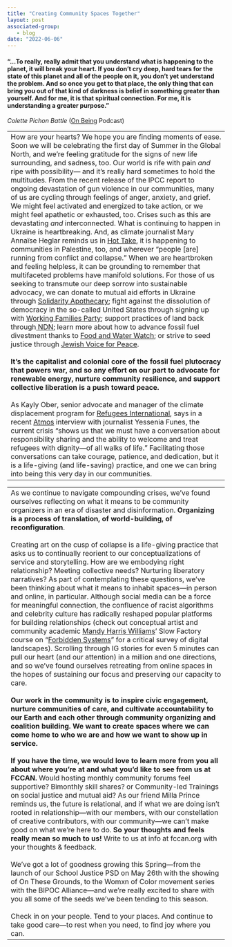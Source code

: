 ```yaml
---
title: "Creating Community Spaces Together"
layout: post
associated-group:
   - blog
date: "2022-06-06"
---
```


#### “…To really, really admit that you understand what is happening to the planet, it will break your heart. If you don’t cry deep, hard tears for the state of this planet and all of the people on it, you don’t yet understand the problem. And so once you get to that place, the only thing that can bring you out of that kind of darkness is belief in something greater than yourself. And for me, it is that spiritual connection. For me, it is understanding a greater purpose.”

_Colette Pichon Battle_ ([On Being](https://mgcp03.engage.squarespace-mail.com/r?m=62387ef50f920c05d9cffa60&u=https%3A%2F%2Fonbeing.org%2Fprograms%2Fcolette-pichon-battle-placed-here-in-this-calling%2F&w=5553551be4b079eb42c2b179&l=en-US&s=-GCyaeHYzrz2SuGH0ZZPj8HH2oM%3D) Podcast)

<table><tbody><tr><td>How are your hearts? We hope you are finding moments of ease. Soon we will be celebrating the first day of Summer in the Global North, and we’re feeling gratitude for the signs of new life surrounding, and sadness, too. Our world is rife with pain <em>and</em> ripe with possibility— and it’s really hard sometimes to hold the multitudes. From the recent release of the IPCC report to ongoing devastation of gun violence in our communities, many of us are cycling through feelings of anger, anxiety, and grief. We might feel activated and energized to take action, or we might feel apathetic or exhausted, too. Crises such as this are devastating <em>and</em> interconnected. What is continuing to happen in Ukraine is heartbreaking. And, as climate journalist Mary Annaïse Heglar reminds us in <a rel="noreferrer noopener" href="https://mgcp03.engage.squarespace-mail.com/r?m=62387ef50f920c05d9cffa60&amp;u=https%3A%2F%2Fwww.hottakepod.com%2Fone-of-us-one-of-us-2%2F&amp;w=5553551be4b079eb42c2b179&amp;l=en-US&amp;s=fcxKJm-Q3_YO5TV5cPxMr7ctzNU%3D" target="_blank">Hot Take</a>, it is happening to communities in Palestine, too, and wherever “people [are] running from conflict and collapse.” When we are heartbroken and feeling helpless, it can be grounding to remember that multifaceted problems have manifold solutions. For those of us seeking to transmute our deep sorrow into sustainable advocacy, we can donate to mutual aid efforts in Ukraine through <a rel="noreferrer noopener" href="https://mgcp03.engage.squarespace-mail.com/r?m=62387ef50f920c05d9cffa60&amp;u=https%3A%2F%2Fsolidarityapothecary.org%2Fukraine%2F%3F_kx%3DSKec-wNqJ9hJDo4d4u1LZ-jhlrW9_Q9hDHcgXUj2mWE%253D.TbDC54&amp;w=5553551be4b079eb42c2b179&amp;l=en-US&amp;s=YFgxXZd-_n8-XG3lkDvIHNsrTiU%3D" target="_blank">Solidarity Apothecary</a>; fight against the dissolution of democracy in the so-called United States through signing up with <a rel="noreferrer noopener" href="https://mgcp03.engage.squarespace-mail.com/r?m=62387ef50f920c05d9cffa60&amp;u=https%3A%2F%2Fworkingfamilies.org%2F&amp;w=5553551be4b079eb42c2b179&amp;l=en-US&amp;s=F1tuvlnhdB1l8hMkUPLSnPzVzMY%3D" target="_blank">Working Families Party</a>; support practices of land back through<a rel="noreferrer noopener" href="https://mgcp03.engage.squarespace-mail.com/r?m=62387ef50f920c05d9cffa60&amp;u=https%3A%2F%2Fndncollective.org%2F&amp;w=5553551be4b079eb42c2b179&amp;l=en-US&amp;s=GoLIEcfLDouHNbtewMzEQxObUKU%3D" target="_blank"> NDN</a>; learn more about how to advance fossil fuel divestment thanks to <a rel="noreferrer noopener" href="https://mgcp03.engage.squarespace-mail.com/r?m=62387ef50f920c05d9cffa60&amp;u=https%3A%2F%2Fwww.foodandwaterwatch.org%2F2021%2F03%2F02%2Fmust-end-fossil-fuels%2F&amp;w=5553551be4b079eb42c2b179&amp;l=en-US&amp;s=9-QWUc_9WghQXrOThGLZ5Fuz6iI%3D" target="_blank">Food and Water Watch</a>; or strive to seed justice through <a rel="noreferrer noopener" href="https://mgcp03.engage.squarespace-mail.com/r?m=62387ef50f920c05d9cffa60&amp;u=https%3A%2F%2Fjewishvoiceforpeace.org&amp;w=5553551be4b079eb42c2b179&amp;l=en-US&amp;s=PSh0HBb2xdmeydYhYUKIaaBxt7k%3D" target="_blank">Jewish Voice for Peace</a>.<br><br><strong>It’s the capitalist and colonial core of the fossil fuel plutocracy that powers war, and so any effort on our part to advocate for renewable energy, nurture community resilience, and support collective liberation is a push toward peace.</strong><br><br>As Kayly Ober, senior advocate and manager of the climate displacement program for <a rel="noreferrer noopener" href="https://mgcp03.engage.squarespace-mail.com/r?m=62387ef50f920c05d9cffa60&amp;u=https%3A%2F%2Fearth.us20.list-manage.com%2Ftrack%2Fclick%3Fu%3Daa47fc554a748e492d12398a6%26id%3D6b73cb3dd0%26e%3D0cf1485599&amp;w=5553551be4b079eb42c2b179&amp;l=en-US&amp;s=4fgJ9_pTi_ryIs-ys_6htKu0wWY%3D" target="_blank">Refugees International</a>, says in a recent <a rel="noreferrer noopener" href="https://mgcp03.engage.squarespace-mail.com/r?m=62387ef50f920c05d9cffa60&amp;u=https%3A%2F%2Fatmos.earth%2Fukraine-refugee-crisis-climate-change%2F&amp;w=5553551be4b079eb42c2b179&amp;l=en-US&amp;s=NqJobVFwcZ-Q4E51aq-x7Q73M_E%3D" target="_blank">Atmos</a> interview with journalist Yessenia Funes, the current crisis “shows us that we must have a conversation about responsibility sharing and the ability to welcome and treat refugees with dignity—of all walks of life.” Facilitating those conversations can take courage, patience, and dedication, but it is a life-giving (and life-saving) practice, and one we can bring into being this very day in our communities.</td></tr></tbody></table>

<table><tbody><tr><td>As we continue to navigate compounding crises, we’ve found ourselves reflecting on what it means to be community organizers in an era of disaster and disinformation.<strong> Organizing is a process of translation, of world-building, of reconfiguration</strong>.<br><br>Creating art on the cusp of collapse is a life-giving practice that asks us to continually reorient to our conceptualizations of service and storytelling. How are we embodying right relationship? Meeting collective needs? Nurturing liberatory narratives? As part of contemplating these questions, we’ve been thinking about what it means to inhabit spaces—in person and online, in particular. Although social media can be a force for meaningful connection, the confluence of racist algorithms and celebrity culture has radically reshaped popular platforms for building relationships (check out conceptual artist and community academic <a rel="noreferrer noopener" href="https://mgcp03.engage.squarespace-mail.com/r?m=62387ef50f920c05d9cffa60&amp;u=https%3A%2F%2Fwww.mandyharriswilliams.com&amp;w=5553551be4b079eb42c2b179&amp;l=en-US&amp;s=6uMT4oaPbbSaknFFC9WktNtdNfk%3D" target="_blank">Mandy Harris Williams</a>’ Slow Factory course on “<a rel="noreferrer noopener" href="https://mgcp03.engage.squarespace-mail.com/r?m=62387ef50f920c05d9cffa60&amp;u=https%3A%2F%2Fslowfactory.earth%2Fcourses%2Fforbidden-systems%2F&amp;w=5553551be4b079eb42c2b179&amp;l=en-US&amp;s=Ez17s0j_26eY1h5pzOxyHnlhXTo%3D" target="_blank">Forbidden Systems</a>” for a critical survey of digital landscapes). Scrolling through IG stories for even 5 minutes can pull our heart (and our attention) in a million and one directions, and so we’ve found ourselves retreating from online spaces in the hopes of sustaining our focus and preserving our capacity to care.<br><br><strong>Our work in the community is to inspire civic engagement, nurture communities of care, and cultivate accountability to our Earth and each other through community organizing and coalition building. We want to create spaces where we can come home to who we are and how we want to show up in service.</strong><br><br><strong>If you have the time, we would love to learn more from you all about where you’re at and what you’d like to see from us at FCCAN. </strong>Would hosting monthly community forums feel supportive? Bimonthly skill shares? or Community-led Trainings on social justice and mutual aid? As our friend Milla Prince reminds us, the future is relational, and if what we are doing isn’t rooted in relationship—with our members, with our constellation of creative contributors, with our community—we can’t make good on what we’re here to do. <strong>So your thoughts and feels really mean so much to us!</strong> Write to us at info at fccan.org with your thoughts &amp; feedback.<br><br>We’ve got a lot of goodness growing this Spring—from the launch of our School Justice PSD on May 26th with the showing of On These Grounds, to the Womxn of Color movement series with the BIPOC Alliance—and we’re really excited to share with you all some of the seeds we’ve been tending to this season.<br><br>Check in on your people. Tend to your places. And continue to take good care—to rest when you need, to find joy where you can.</td></tr></tbody></table>

